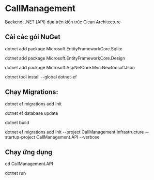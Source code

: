 # CallManagement

Backend: .NET (API) dựa trên kiến trúc Clean Architecture

## Cài các gói NuGet

dotnet add package Microsoft.EntityFrameworkCore.Sqlite

dotnet add package Microsoft.EntityFrameworkCore.Design

dotnet add package Microsoft.AspNetCore.Mvc.NewtonsoftJson

dotnet tool install --global dotnet-ef

## Chạy Migrations:

dotnet ef migrations add Init

dotnet ef database update

dotnet build

dotnet ef migrations add Init --project CallManagement.Infrastructure --startup-project CallManagement.API --verbose

## Chạy ứng dụng

cd CallManagement.API

dotnet run
